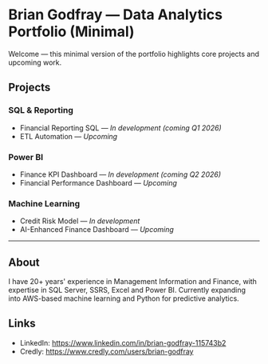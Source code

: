 # Brian Godfray — Data Analytics Portfolio (Minimal)

Welcome — this minimal version of the portfolio highlights core projects and upcoming work.

## Projects

### SQL & Reporting
- Financial Reporting SQL — *In development (coming Q1 2026)*
- ETL Automation — *Upcoming*

### Power BI
- Finance KPI Dashboard — *In development (coming Q2 2026)*
- Financial Performance Dashboard — *Upcoming*

### Machine Learning
- Credit Risk Model — *In development* 
- AI-Enhanced Finance Dashboard — *Upcoming*

---

## About
I have 20+ years' experience in Management Information and Finance, with expertise in SQL Server, SSRS, Excel and Power BI. Currently expanding into AWS-based machine learning and Python for predictive analytics.

## Links
- LinkedIn: https://www.linkedin.com/in/brian-godfray-115743b2
- Credly: https://www.credly.com/users/brian-godfray
